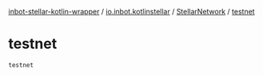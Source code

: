 [inbot-stellar-kotlin-wrapper](../../index.md) / [io.inbot.kotlinstellar](../index.md) / [StellarNetwork](index.md) / [testnet](./testnet.md)

# testnet

`testnet`